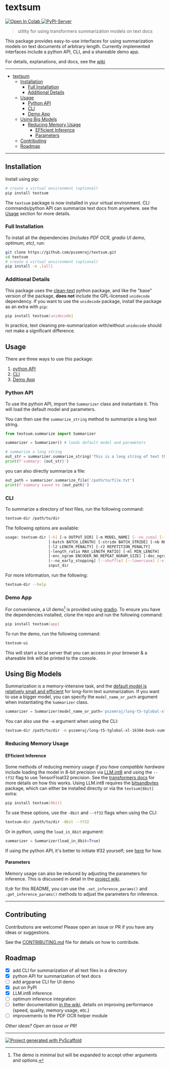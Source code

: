 <!-- These are examples of badges you might want to add to your README:
     please update the URLs accordingly

[![Built Status](https://api.cirrus-ci.com/github/<USER>/textsum.svg?branch=main)](https://cirrus-ci.com/github/<USER>/textsum)
[![ReadTheDocs](https://readthedocs.org/projects/textsum/badge/?version=latest)](https://textsum.readthedocs.io/en/stable/)
[![Coveralls](https://img.shields.io/coveralls/github/<USER>/textsum/main.svg)](https://coveralls.io/r/<USER>/textsum)
[![PyPI-Server](https://img.shields.io/pypi/v/textsum.svg)](https://pypi.org/project/textsum/)
[![Conda-Forge](https://img.shields.io/conda/vn/conda-forge/textsum.svg)](https://anaconda.org/conda-forge/textsum)
[![Monthly Downloads](https://pepy.tech/badge/textsum/month)](https://pepy.tech/project/textsum)
[![Twitter](https://img.shields.io/twitter/url/http/shields.io.svg?style=social&label=Twitter)](https://twitter.com/textsum)
-->

# textsum

 <a href="https://colab.research.google.com/gist/pszemraj/ff8a8486dc3303199fe9c9790a606fff/textsum-summarize-text-files-example.ipynb">
  <img src="https://colab.research.google.com/assets/colab-badge.svg" alt="Open In Colab"/>
</a>
<a href="https://pypi.org/project/textsum/"> <img src="https://img.shields.io/pypi/v/textsum.svg" alt="PyPI-Server"/></a>

<br>

> utility for using transformers summarization models on text docs

This package provides easy-to-use interfaces for using summarization models on text documents of arbitrary length. Currently implemented interfaces include a python API, CLI, and a shareable demo app.

For details, explanations, and docs, see the [wiki](https://github.com/pszemraj/textsum/wiki)

---

- [textsum](#textsum)
  - [Installation](#installation)
    - [Full Installation](#full-installation)
    - [Additional Details](#additional-details)
  - [Usage](#usage)
    - [Python API](#python-api)
    - [CLI](#cli)
    - [Demo App](#demo-app)
  - [Using Big Models](#using-big-models)
    - [Reducing Memory Usage](#reducing-memory-usage)
      - [EFficient Inference](#efficient-inference)
      - [Parameters](#parameters)
  - [Contributing](#contributing)
  - [Roadmap](#roadmap)

---

## Installation

Install using pip:

```bash
# create a virtual environment (optional)
pip install textsum
```

The `textsum` package is now installed in your virtual environment. CLI commands/python API can summarize text docs from anywhere. see the [Usage](#usage) section for more details.

### Full Installation

To install all the dependencies _(includes PDF OCR, gradio UI demo, optimum, etc)_, run:

```bash
git clone https://github.com/pszemraj/textsum.git
cd textsum
# create a virtual environment (optional)
pip install -e .[all]
```

### Additional Details

This package uses the [clean-text](https://github.com/jfilter/clean-text) python package, and like the "base" version of the package, **does not** include the GPL-licensed `unidecode` dependency. If you want to use the `unidecode` package, install the package as an extra with `pip`:

```bash
pip install textsum[unidecode]
```

In practice, text cleaning pre-summarization with/without `unidecode` should not make a significant difference.

## Usage

There are three ways to use this package:

1. [python API](#python-api)
2. [CLI](#cli)
3. [Demo App](#demo-app)

### Python API

To use the python API, import the `Summarizer` class and instantiate it. This will load the default model and parameters.

You can then use the `summarize_string` method to summarize a long text string.

```python
from textsum.summarize import Summarizer

summarizer = Summarizer() # loads default model and parameters

# summarize a long string
out_str = summarizer.summarize_string('This is a long string of text that will be summarized.')
print(f'summary: {out_str}')
```

you can also directly summarize a file:

```python
out_path = summarizer.summarize_file('/path/to/file.txt')
print(f'summary saved to {out_path}')
```

### CLI

To summarize a directory of text files, run the following command:

```bash
textsum-dir /path/to/dir
```

The following options are available:

```bash
usage: textsum-dir [-h] [-o OUTPUT_DIR] [-m MODEL_NAME] [--no_cuda] [--tf32] [-8bit]
                   [-batch BATCH_LENGTH] [-stride BATCH_STRIDE] [-nb NUM_BEAMS]
                   [-l2 LENGTH_PENALTY] [-r2 REPETITION_PENALTY]
                   [-length_ratio MAX_LENGTH_RATIO] [-ml MIN_LENGTH]
                   [-enc_ngram ENCODER_NO_REPEAT_NGRAM_SIZE] [-dec_ngram NO_REPEAT_NGRAM_SIZE]
                   [--no_early_stopping] [--shuffle] [--lowercase] [-v] [-vv] [-lf LOGFILE]
                   input_dir
```

For more information, run the following:

```bash
textsum-dir --help
```

### Demo App

For convenience, a UI demo[^1] is provided using [gradio](https://gradio.app/). To ensure you have the dependencies installed, clone the repo and run the following command:

```bash
pip install textsum[app]
```

To run the demo, run the following command:

```bash
textsum-ui
```

This will start a local server that you can access in your browser & a shareable link will be printed to the console.

[^1]: The demo is minimal but will be expanded to accept other arguments and options.

## Using Big Models

Summarization is a memory-intensive task, and the [default model is relatively small and efficient](https://huggingface.co/pszemraj/long-t5-tglobal-base-16384-book-summary) for long-form text summarization. If you want to use a bigger model, you can specify the `model_name_or_path` argument when instantiating the `Summarizer` class.

```python
summarizer = Summarizer(model_name_or_path='pszemraj/long-t5-tglobal-xl-16384-book-summary')
```

You can also use the `-m` argument when using the CLI:

```bash
textsum-dir /path/to/dir -m pszemraj/long-t5-tglobal-xl-16384-book-summary
```

### Reducing Memory Usage

#### EFficient Inference

Some methods of reducing memory usage _if you have compatible hardware_ include loading the model in 8-bit precision via [LLM.int8](https://arxiv.org/abs/2208.07339) and using the `--tf32` flag to use TensorFloat32 precision. See the [transformers docs](https://huggingface.co/docs/transformers/perf_infer_gpu_one#efficient-inference-on-a-single-gpu) for more details on how this works. Using LLM.int8 requires the [bitsandbytes](https://github.com/TimDettmers/bitsandbytes) package, which can either be installed directly or via the `textsum[8bit]` extra:

```bash
pip install textsum[8bit]
```

To use these options, use the `-8bit` and `--tf32` flags when using the CLI:

```bash
textsum-dir /path/to/dir -8bit --tf32
```

Or in python, using the `load_in_8bit` argument:

```python
summarizer = Summarizer(load_in_8bit=True)
```

If using the python API, it's better to initiate tf32 yourself; see [here](https://huggingface.co/docs/transformers/perf_train_gpu_one#tf32) for how.

#### Parameters

Memory usage can also be reduced by adjusting the parameters for inference. This is discussed in detail in the [project wiki](https://github.com/pszemraj/textsum/wiki).

tl;dr for this README, you can use the `.set_inference_params()` and `.get_inference_params()` methods to adjust the parameters for inference.

---

## Contributing

Contributions are welcome! Please open an issue or PR if you have any ideas or suggestions.

See the [CONTRIBUTING.md](CONTRIBUTING.md) file for details on how to contribute.

## Roadmap

- [x] add CLI for summarization of all text files in a directory
- [x] python API for summarization of text docs
- [ ] add argparse CLI for UI demo
- [x] put on PyPI
- [x] LLM.int8 inference
- [ ] optimum inference integration
- [ ] better documentation [in the wiki](https://github.com/pszemraj/textsum/wiki), details on improving performance (speed, quality, memory usage, etc.)
- [ ] improvements to the PDF OCR helper module

_Other ideas? Open an issue or PR!_

---

[![Project generated with PyScaffold](https://img.shields.io/badge/-PyScaffold-005CA0?logo=pyscaffold)](https://pyscaffold.org/)
